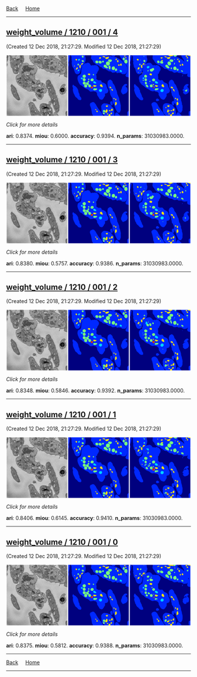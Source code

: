 


[Back](..)&nbsp;&nbsp;&nbsp;&nbsp;&nbsp;[Home](leapmanlab.github.io/snapshots)

---

<div class="thumbnail"><a href="4"><h2>weight_volume / 1210 / 001 / 4</h2></a><p>(Created 12 Dec 2018, 21:27:29. Modified 12 Dec 2018, 21:27:29)
</p><a href="4"><img src="4/media/summary.png" align="center"></a><p>
<i>Click for more details</i>
</p></div>

**ari**: 0.8374. **miou**: 0.6000. **accuracy**: 0.9394. **n_params**: 31030983.0000. 

---

<div class="thumbnail"><a href="3"><h2>weight_volume / 1210 / 001 / 3</h2></a><p>(Created 12 Dec 2018, 21:27:29. Modified 12 Dec 2018, 21:27:29)
</p><a href="3"><img src="3/media/summary.png" align="center"></a><p>
<i>Click for more details</i>
</p></div>

**ari**: 0.8380. **miou**: 0.5757. **accuracy**: 0.9386. **n_params**: 31030983.0000. 

---

<div class="thumbnail"><a href="2"><h2>weight_volume / 1210 / 001 / 2</h2></a><p>(Created 12 Dec 2018, 21:27:29. Modified 12 Dec 2018, 21:27:29)
</p><a href="2"><img src="2/media/summary.png" align="center"></a><p>
<i>Click for more details</i>
</p></div>

**ari**: 0.8348. **miou**: 0.5846. **accuracy**: 0.9392. **n_params**: 31030983.0000. 

---

<div class="thumbnail"><a href="1"><h2>weight_volume / 1210 / 001 / 1</h2></a><p>(Created 12 Dec 2018, 21:27:29. Modified 12 Dec 2018, 21:27:29)
</p><a href="1"><img src="1/media/summary.png" align="center"></a><p>
<i>Click for more details</i>
</p></div>

**ari**: 0.8406. **miou**: 0.6145. **accuracy**: 0.9410. **n_params**: 31030983.0000. 

---

<div class="thumbnail"><a href="0"><h2>weight_volume / 1210 / 001 / 0</h2></a><p>(Created 12 Dec 2018, 21:27:29. Modified 12 Dec 2018, 21:27:29)
</p><a href="0"><img src="0/media/summary.png" align="center"></a><p>
<i>Click for more details</i>
</p></div>

**ari**: 0.8375. **miou**: 0.5812. **accuracy**: 0.9388. **n_params**: 31030983.0000. 

---

[Back](..)&nbsp;&nbsp;&nbsp;&nbsp;&nbsp;[Home](leapmanlab.github.io/snapshots)

---